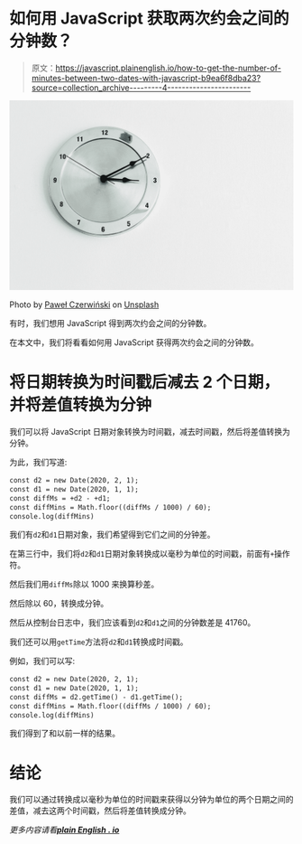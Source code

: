 # 如何用 JavaScript 获取两次约会之间的分钟数？

> 原文：<https://javascript.plainenglish.io/how-to-get-the-number-of-minutes-between-two-dates-with-javascript-b9ea6f8dba23?source=collection_archive---------4----------------------->

![](img/8c533ba8c06581e6d9dc7c7c1a33ea4b.png)

Photo by [Paweł Czerwiński](https://unsplash.com/@pawel_czerwinski?utm_source=medium&utm_medium=referral) on [Unsplash](https://unsplash.com?utm_source=medium&utm_medium=referral)

有时，我们想用 JavaScript 得到两次约会之间的分钟数。

在本文中，我们将看看如何用 JavaScript 获得两次约会之间的分钟数。

# 将日期转换为时间戳后减去 2 个日期，并将差值转换为分钟

我们可以将 JavaScript 日期对象转换为时间戳，减去时间戳，然后将差值转换为分钟。

为此，我们写道:

```
const d2 = new Date(2020, 2, 1);
const d1 = new Date(2020, 1, 1);
const diffMs = +d2 - +d1;
const diffMins = Math.floor((diffMs / 1000) / 60);
console.log(diffMins)
```

我们有`d2`和`d1`日期对象，我们希望得到它们之间的分钟差。

在第三行中，我们将`d2`和`d1`日期对象转换成以毫秒为单位的时间戳，前面有`+`操作符。

然后我们用`diffMs`除以 1000 来换算秒差。

然后除以 60，转换成分钟。

然后从控制台日志中，我们应该看到`d2`和`d1`之间的分钟数差是 41760。

我们还可以用`getTime`方法将`d2`和`d1`转换成时间戳。

例如，我们可以写:

```
const d2 = new Date(2020, 2, 1);
const d1 = new Date(2020, 1, 1);
const diffMs = d2.getTime() - d1.getTime();
const diffMins = Math.floor((diffMs / 1000) / 60);
console.log(diffMins)
```

我们得到了和以前一样的结果。

# 结论

我们可以通过转换成以毫秒为单位的时间戳来获得以分钟为单位的两个日期之间的差值，减去这两个时间戳，然后将差值转换成分钟。

*更多内容请看*[***plain English . io***](http://plainenglish.io)